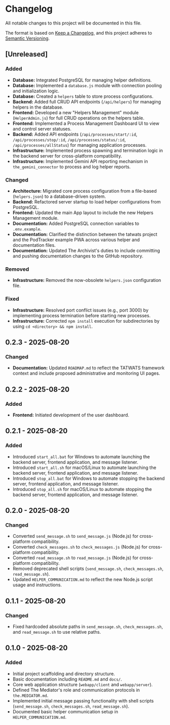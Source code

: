 # Changelog

All notable changes to this project will be documented in this file.

The format is based on [Keep a Changelog](https://keepachangelog.com/en/1.0.0/),
and this project adheres to [Semantic Versioning](https://semver.org/en/2.0.0/).

## [Unreleased]

### Added
- **Database:** Integrated PostgreSQL for managing helper definitions.
- **Database:** Implemented a `database.js` module with connection pooling and initialization logic.
- **Database:** Created a `helpers` table to store process configurations.
- **Backend:** Added full CRUD API endpoints (`/api/helpers`) for managing helpers in the database.
- **Frontend:** Developed a new "Helpers Management" module (`HelperAdmin.js`) for full CRUD operations on the helpers table.
- **Frontend:** Implemented a Process Management Dashboard UI to view and control server statuses.
- **Backend:** Added API endpoints (`/api/processes/start/:id`, `/api/processes/stop/:id`, `/api/processes/status/:id`, `/api/processes/allStatus`) for managing application processes.
- **Infrastructure:** Implemented process spawning and termination logic in the backend server for cross-platform compatibility.
- **Infrastructure:** Implemented Gemini API reporting mechanism in `the_gemini_connector` to process and log helper reports.

### Changed
- **Architecture:** Migrated core process configuration from a file-based (`helpers.json`) to a database-driven system.
- **Backend:** Refactored server startup to load helper configurations from PostgreSQL.
- **Frontend:** Updated the main App layout to include the new Helpers Management module.
- **Documentation:** Added PostgreSQL connection variables to `.env.example`.
- **Documentation:** Clarified the distinction between the tatwats project and the PodTracker example PWA across various helper and documentation files.
- **Documentation:** Updated The Archivist's duties to include committing and pushing documentation changes to the GitHub repository.

### Removed
- **Infrastructure:** Removed the now-obsolete `helpers.json` configuration file.

### Fixed
- **Infrastructure:** Resolved port conflict issues (e.g., port 3000) by implementing process termination before starting new processes.
- **Infrastructure:** Corrected `npm install` execution for subdirectories by using `cd <directory> && npm install`.

## 0.2.3 - 2025-08-20

### Changed

- **Documentation:** Updated `ROADMAP.md` to reflect the TATWATS framework context and include proposed administrative and monitoring UI pages.

## 0.2.2 - 2025-08-20

### Added

- **Frontend:** Initiated development of the user dashboard.

## 0.2.1 - 2025-08-20

### Added

- Introduced `start_all.bat` for Windows to automate launching the backend server, frontend application, and message listener.
- Introduced `start_all.sh` for macOS/Linux to automate launching the backend server, frontend application, and message listener.
- Introduced `stop_all.bat` for Windows to automate stopping the backend server, frontend application, and message listener.
- Introduced `stop_all.sh` for macOS/Linux to automate stopping the backend server, frontend application, and message listener.

## 0.2.0 - 2025-08-20

### Changed

- Converted `send_message.sh` to `send_message.js` (Node.js) for cross-platform compatibility.
- Converted `check_messages.sh` to `check_messages.js` (Node.js) for cross-platform compatibility.
- Converted `read_message.sh` to `read_message.js` (Node.js) for cross-platform compatibility.
- Removed deprecated shell scripts (`send_message.sh`, `check_messages.sh`, `read_message.sh`).
- Updated `HELPER_COMMUNICATION.md` to reflect the new Node.js script usage and instructions.

## 0.1.1 - 2025-08-20

### Changed

- Fixed hardcoded absolute paths in `send_message.sh`, `check_messages.sh`, and `read_message.sh` to use relative paths.

## 0.1.0 - 2025-08-20

### Added

- Initial project scaffolding and directory structure.
- Basic documentation including `README.md` and `docs/`.
- Core web application structure (`webapp/client` and `webapp/server`).
- Defined The Mediator's role and communication protocols in `the.MEDIATOR.md`.
- Implemented initial message passing functionality with shell scripts (`send_message.sh`, `check_messages.sh`, `read_message.sh`).
- Documented basic helper communication setup in `HELPER_COMMUNICATION.md`.